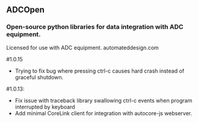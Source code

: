 ## ADCOpen
### Open-source python libraries for data integration with ADC equipment.

Licensed for use with ADC equipment. 
automateddesign.com


#1.0.15
- Trying to fix bug where pressing ctrl-c causes hard crash instead of graceful shutdown.



#1.0.13:
- Fix issue with traceback library swallowing ctrl-c events when program interrupted by keyboard
- Add minimal CoreLink client for integration with autocore-js webserver. 